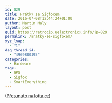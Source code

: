 ```yaml
---
id: 829
title: Hrátky se Sigfoxem
date: 2016-07-08T12:44:24+01:00
author: Martin Maly
layout: post
guid: https://retrocip.uelectronics.info/?p=829
permalink: /hratky-se-sigfoxem/
xyz_lnap:
  - "1"
dsq_thread_id:
  - "4969880395"
categories:
  - Hardware
tags:
  - GPS
  - Sigfox
  - SmartEverything
---
```

([Přesunuto na Iotta.cz](https://iotta.cz/hratky-se-sigfoxem/))